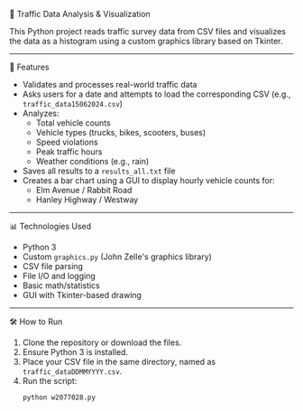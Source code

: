 🚦 Traffic Data Analysis & Visualization

This Python project reads traffic survey data from CSV files and visualizes the data as a histogram using a custom graphics library based on Tkinter.

---

🧠 Features

- Validates and processes real-world traffic data
- Asks users for a date and attempts to load the corresponding CSV (e.g., `traffic_data15062024.csv`)
- Analyzes:
  - Total vehicle counts
  - Vehicle types (trucks, bikes, scooters, buses)
  - Speed violations
  - Peak traffic hours
  - Weather conditions (e.g., rain)
- Saves all results to a `results_all.txt` file
- Creates a bar chart using a GUI to display hourly vehicle counts for:
  - Elm Avenue / Rabbit Road
  - Hanley Highway / Westway

---

📊 Technologies Used

- Python 3
- Custom `graphics.py` (John Zelle's graphics library)
- CSV file parsing
- File I/O and logging
- Basic math/statistics
- GUI with Tkinter-based drawing

---

🛠 How to Run

1. Clone the repository or download the files.
2. Ensure Python 3 is installed.
3. Place your CSV file in the same directory, named as `traffic_dataDDMMYYYY.csv`.
4. Run the script:
   ```bash
   python w2077028.py
